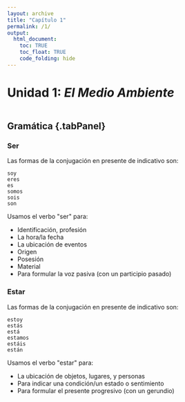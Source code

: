 ```yaml
---
layout: archive
title: "Capítulo 1"
permalink: /1/
output: 
  html_document:
    toc: TRUE
    toc_float: TRUE
    code_folding: hide
---
```


# **Unidad 1: _El Medio Ambiente_**

```{r}
```
   
**Gramática** {.tabPanel}
-------------------------------------
### Ser

Las formas de la conjugación en presente de indicativo son: 

    soy
    eres
    es
    somos
    sois
    son


Usamos el verbo "ser" para:
- Identificación, profesión 
- La hora/la fecha 
- La ubicación de eventos
- Origen
- Posesión
- Material	
- Para formular la voz pasiva (con un participio pasado)

### Estar

Las formas de la conjugación en presente de indicativo son: 

    estoy
    estás
    está
    estamos
    estáis
    están


Usamos el verbo "estar" para:
- La ubicación de objetos, lugares, y personas
- Para indicar una condición/un estado o sentimiento 
- Para formular el presente progresivo (con un gerundio)

